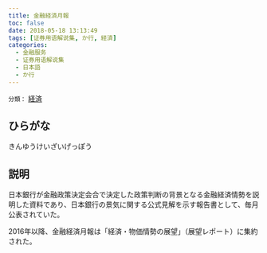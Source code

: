 ```yaml
---
title: 金融経済月報
toc: false
date: 2018-05-18 13:13:49
tags: [证券用语解说集, か行, 経済]
categories:
  - 金融服务
  - 证券用语解说集
  - 日本語
  - か行
---
```


`分類：` [経済](/tags/経済/)

## ひらがな

きんゆうけいざいげっぽう

## 説明

日本銀行が金融政策決定会合で決定した政策判断の背景となる金融経済情勢を説明した資料であり、日本銀行の景気に関する公式見解を示す報告書として、毎月公表されていた。

2016年以降、金融経済月報は「経済・物価情勢の展望」（展望レポート）に集約された。
